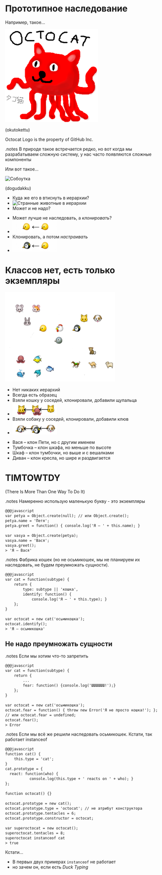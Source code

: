 <!SLIDE subsection transition=uncover>

# Прототипное наследование #

<!SLIDE transition=uncover>

Например, такое...

![Осьмикошка](octocat.png)

(okutokettu)

<span class="legal-copy">Octocat Logo is the property of GitHub Inc.</a>

<!SLIDE transition=uncover>

.notes В природе такое встречается редко, но вот когда мы разрабатываем сложную систему, у нас часто появляются сложные компоненты 

Или вот такое...

![Собоутка](doggyduck.png)

(dogudakku)

<!SLIDE bullets incremental transition=uncover>

* Куда же его в втиснуть в иерархии?
* ![Странные животные в иерархии](strange-animals-in-hierarchy.png)
* Может и не надо?

<!SLIDE bullets incremental transition=uncover>

* Может лучше не наследовать, а *клонировать*?
* ![Иллюстрация клонирования](cloning-illustration.png)
* Клонировать, а потом *настраивать*
* ![Иллюстрация настройки](tuning-illustration.png)

<!SLIDE transition=uncover>

# Классов нет, есть только экземпляры #

![Экземпляры](just-instances.png)

<!SLIDE bullets incremental transition=uncover>

* Нет никаких иерархий
* Всегда есть образец
* Взяли кошку у соседей, клонировали, добавили щупальца
* ![Осьмикошка](making-octocat.png)
* Взяли собаку у соседей, клонировали, добавили клюв
* ![Собоутка](making-doggyduck.png)

<!SLIDE transition=uncover>

* Вася – клон Пети, но с другим именем
* Тумбочка – клон шкафа, но меньше по высоте
* Шкаф – клон тумбочки, но выше и с вешалками
* Диван – клон кресла, но шире и раздвигается

<!SLIDE transition=uncover>

# TIMTOWTDY #

(There Is More Than One Way To Do It)

<!SLIDE transition=uncover>

.notes Намеренно использую маленькую букву - это экземпляры

    @@@javascript
    var petya = Object.create(null); // или Object.create();
    petya.name = 'Петя';
    petya.greet = function() { console.log('Я – ' + this.name); }

    var vasya = Object.create(petya);
    vasya.name = 'Вася';
    vasya.greet();
    > 'Я – Вася' 

<!SLIDE transition=uncover>

.notes Фабрика кошек (но не осьмикошек, мы не планируем их наследовать, не будем преумножать сущности).

    @@@javascript
    var cat = function(subtype) {
    	return {
    		type: subtype || 'кошка',
    		identify: function() {
	    		console.log('Я – ' + this.type); }
    	};
    }

    var octocat = new cat('осьмикошка');
    octocat.identify();
    > 'Я – осьмикошка'

<!SLIDE transition=uncover>

## Не надо преумножать сущности ##

<!SLIDE transition=uncover> 

.notes Если мы хотим что-то запретить

    @@@javascript
    var cat = function(subtype) {
    	return {
    		...
    		fear: function() {console.log('ШШШШШШ!');}
    	};
    }

    var octocat = new cat('осьмикошка');
    octocat.fear = function() { throw new Error('Я не просто кошка!'); };
    // или octocat.fear = undefined;
    octocat.fear();
    > Error

<!SLIDE transition=uncover>

.notes Если мы всё же решили наследовать осьмикошек. Кстати, так работает instanceof

    @@@javascript
    function cat() {
        this.type = 'cat';
    }
    cat.prototype = {
      react: function(who) { 
	           console.log(this.type + ' reacts on ' + who); }
    };

    function octocat() {}

    octocat.prototype = new cat();
    octocat.prototype.type = 'octocat'; // не атрибут конструктора
    octocat.prototype.tentacles = 6;
    octocat.prototype.constructor = octocat;

    var superoctocat = new octocat();
    superoctocat.tentacles = 8;
    superoctocat instanceof cat
    > true

<!SLIDE bullets incremental transition=uncover>

Кстати...

* В первых двух примерах `instanceof` не работает
* но зачем он, если есть *Duck Typing*
